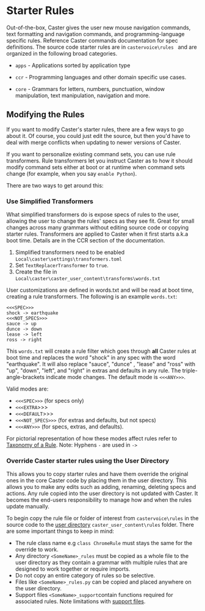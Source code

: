 # Starter Rules

Out-of-the-box, Caster gives the user new mouse navigation commands, text formatting and navigation commands, and programming-language specific rules. Reference Caster commands documentation for spec definitions. The source code starter rules are in `castervoice\rules `  and are organized in the following broad categories.

- `apps` - Applications sorted by application type

- `ccr` -  Programming languages and other domain specific use cases.

- `core` - Grammars for letters, numbers, punctuation, window manipulation, text manipulation, navigation and more.

## Modifying the Rules

If you want to modify Caster's starter rules, there are a few ways to go about it. Of course, you could just edit the source, but then you'd have to deal with merge conflicts when updating to newer versions of Caster. 

If you want to personalize existing command sets, you can use rule transformers. Rule transformers let you instruct Caster as to how it should modify command sets either at boot or at runtime when command sets change (for example, when you say `enable Python`).

There are two ways to get around this:

### Use Simplified Transformers

   What simplified transformers do is expose specs of rules to the user, allowing the user to change the rules' specs as they see fit. Great for small changes across many grammars without editing source code or copying starter rules.  Transformers are applied to Caster when it first starts a.k.a boot time. Details are in the CCR section of the documentation.

   1. Simplified transformers need to be enabled `Local\caster\settings\transformers.toml`
   2. Set `TextReplacerTransformer` to `true`.
   3. Create the file in `Local\caster\caster_user_content\transforms\words.txt`

   User customizations are defined in words.txt and will be read at boot time, creating a rule transformers. The following is an example `words.txt`:

   ```text
   <<<SPEC>>>
   shock -> earthquake
   <<<NOT_SPECS>>>
   sauce -> up
   dunce -> down
   lease -> left
   ross -> right
   ```

   ​This `words.txt` will create a rule filter which goes through **all** Caster rules at boot time and replaces the word "shock" in any spec with the word "earthquake". It will also replace "sauce", "dunce" , "lease" and "ross"  with "up", "down", "left", and "right" in extras and defaults in any rule. The triple-angle-brackets indicate mode changes.  The default mode is `<<<ANY>>>`.

   Valid modes are:

   - `<<<SPEC>>>` (for specs only)
   - `<<<EXTRA`>>>
   - `<<<DEFAULT`>>>
   - `<<<NOT_SPECS>>>` (for extras and defaults, but not specs)
   - `<<<ANY>>>` (for specs, extras, and defaults).

   For pictorial representation of how these modes affect rules refer to [Taxonomy of a Rule](https://dictation-toolbox.github.io/Caster/#/Rule_Construction/Taxonomy_of_a_Rule).
   Note: Hyphens `-` are used in `->`

### Override Caster starter rules using the User Directory

   This allows you to copy starter rules and have them override the original ones in the core Caster code by placing them in the user directory. This allows you to make any edits such as adding, renaming, deleting specs and actions. Any rule copied into the user directory is not updated with Caster. It becomes the end-users responsibility to manage how and when the rules update manually. 

   To begin copy the rule file or folder of interest from `castervoice\rules` in the source code to the [user directory](https://dictation-toolbox.github.io/Caster/#/User_Dir/Caster_User_Dir) `caster_user_content\rules` folder. There are some important things to keep in mind:

- The rule class name e.g  `class ChromeRule` must stays the same for the override to work.
- Any directory `<SomeName>_rules` must be copied as a whole file to the user directory as they contain a grammar with multiple rules that are designed to work together or require imports.
- Do not copy an entire category of rules so be selective.
- Files like `<SomeName>_rules.py` can be copied and placed anywhere on the user directory.
- Support files `<SomeName>_support`contain functions required for associated rules. Note limitations with [support files](https://github.com/dictation-toolbox/Caster/issues/711).

